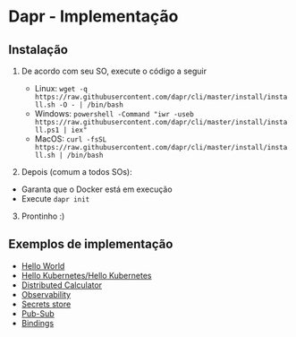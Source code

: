 # Dapr - Implementação

## Instalação
1. De acordo com seu SO, execute o código a seguir
    - Linux:
    `wget -q https://raw.githubusercontent.com/dapr/cli/master/install/install.sh -O - | /bin/bash`
    - Windows:
    `powershell -Command "iwr -useb https://raw.githubusercontent.com/dapr/cli/master/install/install.ps1 | iex"`
    - MacOS:
    `curl -fsSL https://raw.githubusercontent.com/dapr/cli/master/install/install.sh | /bin/bash`

2. Depois (comum a todos SOs):
- Garanta que o Docker está em execução
- Execute `dapr init`

3. Prontinho :)

## Exemplos de implementação
- [Hello World](Hello%20World/Hello%20World.md)
- [Hello Kubernetes/Hello Kubernetes](Hello%20Kubernetes/Hello%20Kubernetes.md)
- [Distributed Calculator](3.%20Distributed%20Calculator/Distributed%20Calculator.md)
- [Observability](4.%20Observability/Observability.md)
- [Secrets store](5.%20Secrets%20store/Secrets%20store.md)
- [Pub-Sub](6.%20Pub-Sub/Pub-Sub.md)
- [Bindings](7.%20Bindings/Bindings.md)
